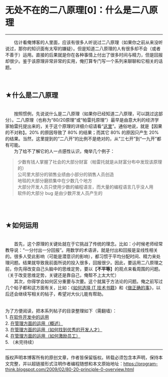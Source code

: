 # 无处不在的二八原理[0]：什么是二八原理 

-----

<div class="post-body entry-content">
　　估计看俺博客的人里面，应该有很多人听说过二八原理（如果你之前从来没听说过，那你的知识面有太窄的嫌疑）。但是知道二八原理的人有很多却不会（或者不善于）运用。直接的后果就是你在各种事情上付出了很多时间与精力，但是回报却很少。鉴于该原理非常非常的实用，俺打算专门写一个系列来聊聊和它相关的话题。<a name="more"></a><br/>
<br/>
<br/>
<h2>★什么是二八原理</h2><br/>
　　按照惯例，先说说什么是二八原理（如果你已经知道二八原理，可以跳过这部分）。二八原理（也称为“80/20原理”或“帕雷托原理”）最早是由意大利的经济学家帕雷托提出来的，关于这个原理的详细介绍请看“<a href="https://en.wikipedia.org/wiki/Pareto_principle" rel="nofollow" target="_blank">这里</a>”。通俗地说，就是【因果的不对称】。20% 的原因导致了 80% 的结果；而其它 80% 的原因只产生 20% 的结果。当然，这里提到的“二八开”的比例不是绝对的，从“三七开”到“一九开”都有可能。<br/>
　　为了给不了解它的人一点感性认识，俺举几个例子：<br/>
<blockquote>少数有钱人掌握了社会的大部分财富（帕雷托就是从财富分布中发现该原理的）<br/>
公司里大部分的销售业绩由小部分的销售人员创造<br/>
地毯的大部分磨损集中在少数几个地方<br/>
大部分开发人员只使用少数的编程语言，而大量的编程语言几乎没人用<br/>
软件的大部分 bug 是由少数开发人员产生的</blockquote><br/>
<br/>
<h2>★如何运用</h2><br/>
　　首先，这个原理的关键处就在于它挑战了传统的理念。比如：小时候老师经常教导说：“一分付出一分回报”。用数学的术语讲，就是付出和回报是呈线性相关的。很多人受此影响（可能是潜意识的影响），都习惯于平均分配时间、精力来处理问题。结果就导致我前面所说的投入很多，回报很少。因此，要运用二八原理之前，你先得改变自己头脑中的思维定势，要以【<b>不平等</b>】的观点来看周围的问题。（关于改变思维定势，关键还是靠自己，俺帮不上太大忙）<br/>
　　其次，你得学会如何区分重要与次要。这个就属于方法论的问题。俺之前写过几个帖子都和这方面有关，比如：《<a href="../../2009/01/choose-it-book.md">如何选择 IT 技术书籍</a>》和《<a href="../../2009/01/4.md">做正确的事</a>》，以后还会继续写相关的帖子，希望对大伙儿能有帮助。<br/>
<br/>
<a name="index"> </a><br/>
为了方便阅读，把本系列帖子的目录整理如下（需翻墙）：<br/>
1. <a href="../../2009/02/80-20-principle-1-software-developing.md">在软件开发中的运用</a><br/>
2. <a href="../../2009/03/80-20-principle-2-management-overview.md">在管理方面的运用（概述）</a><br/>
3. <a href="../../2009/03/80-20-principle-3-management-hire.md">在管理方面的运用（如何找到优秀的开发人才）</a><br/>
4. <a href="../../2009/03/80-20-principle-4-management-encourage.md">在管理方面的运用（如何激励员工）</a><br/>
5. （未完待续）
</div>


------------------------------------------------

版权声明本博客所有的原创文章，作者皆保留版权。转载必须包含本声明，保持本文完整，并以超链接形式注明作者编程随想和本文原始地址：https://program-think.blogspot.com/2009/02/80-20-principle-0-overview.html
